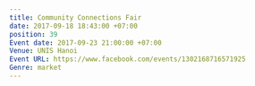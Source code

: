 ```yaml
---
title: Community Connections Fair
date: 2017-09-18 18:43:00 +07:00
position: 39
Event date: 2017-09-23 21:00:00 +07:00
Venue: UNIS Hanoi
Event URL: https://www.facebook.com/events/1302168716571925
Genre: market
---
```



